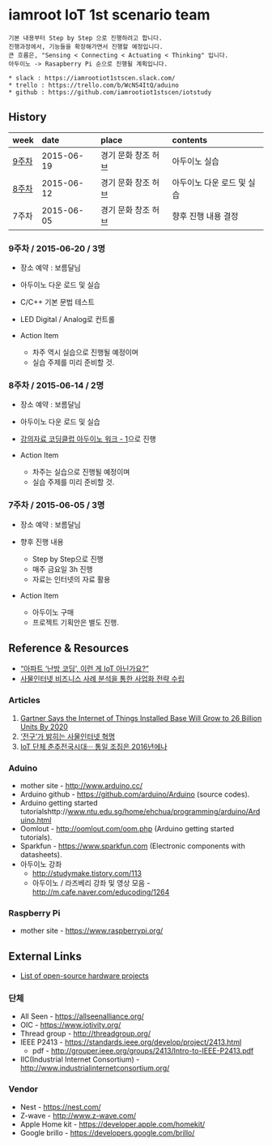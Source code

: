 iamroot IoT 1st scenario team
==============================

    기본 내용부터 Step by Step 으로 진행하려고 합니다.
    진행과정에서, 기능들을 확장해가면서 진행할 예정입니다.
    큰 흐름은, "Sensing < Connecting < Actuating < Thinking" 입니다.
    아두이노 -> Rasapberry Pi 순으로 진행될 계획입니다.
    
    * slack : https://iamrootiot1stscen.slack.com/
    * trello : https://trello.com/b/WcNS4ItQ/aduino
    * github : https://github.com/iamrootiot1stscen/iotstudy

History
-------

| week  | date      | place             | contents         |
|:----- |:--------- |:------------------|:---------------- |
| [9주차](notes/2015-06/2015-06-note.md) | 2015-06-19 | 경기 문화 창조 허브 | 아두이노 실습 |
| [8주차](notes/2015-06/2015-06-note.md) | 2015-06-12 | 경기 문화 창조 허브 | 아두이노 다운 로드 및 실습 |
| 7주차 | 2015-06-05 | 경기 문화 창조 허브 | 향후 진행 내용 결정 |

### 9주차 / 2015-06-20 / 3명
* 장소 예약 : 보름달님
* 아두이노 다운 로드 및 실습
* C/C++ 기본 문법 테스트
* LED Digital / Analog로 컨트롤

* Action Item
    * 차주 역시 실습으로 진행될 예정이며
    * 실습 주제를 미리 준비할 것.

### 8주차 / 2015-06-14 / 2명
* 장소 예약 : 보름달님
* 아두이노 다운 로드 및 실습
* [강의자료 코딩클럽 아두이노 워크 - 1](http://www.slideshare.net/Muzikino/1-46771984)으로 진행

* Action Item
    * 차주는 실습으로 진행될 예정이며
    * 실습 주제를 미리 준비할 것.


### 7주차 / 2015-06-05 / 3명
* 장소 예약 : 보름달님
* 향후 진행 내용
    * Step by Step으로 진행
    * 매주 금요일 3h 진행
    * 자료는 인터넷의 자료 활용

* Action Item
    * 아두이노 구매
    * 프로젝트 기획안은 별도 진행.


Reference & Resources
---------------------

* [“아파트 ‘난방 코딩’, 이런 게 IoT 아닌가요?”](http://blog.appcenter.kr/2015/02/valvegod/)
* [사물인터넷 비즈니스 사례 분석을 통한 사업화 전략 수립](http://www.slideshare.net/honest72/ss-47586778)

### Articles
1. [Gartner Says the Internet of Things Installed Base Will Grow to 26 Billion Units By 2020](http://www.gartner.com/newsroom/id/2636073)
2. [‘전구’가 밝히는 사물인터넷 혁명](http://jmagazine.joins.com/newsweek/view/306731)
3. [IoT 단체 춘추전국시대··· 통일 조짐은 2016년에나](http://www.ciokorea.com/news/23518?page=0,0)


### Aduino
* mother site - http://www.arduino.cc/
* Arduino github - https://github.com/arduino/Arduino (source codes).
* Arduino getting started tutorialshttp://www.ntu.edu.sg/home/ehchua/programming/arduino/Arduino.html
* Oomlout - http://oomlout.com/oom.php (Arduino getting started tutorials).
* Sparkfun - https://www.sparkfun.com (Electronic components with datasheets).
* 아두이노 강좌
    - http://studymake.tistory.com/113
    - 아두이노 / 라즈베리 강좌 및 영상 모음 - http://m.cafe.naver.com/educoding/1264

### Raspberry Pi
* mother site - https://www.raspberrypi.org/


External Links
---------------
* [List of open-source hardware projects](https://en.wikipedia.org/wiki/List_of_open-source_hardware_projects)

### 단체
* All Seen - https://allseenalliance.org/
* OIC - https://www.iotivity.org/
* Thread group - http://threadgroup.org/
* IEEE P2413 - https://standards.ieee.org/develop/project/2413.html
    * pdf - http://grouper.ieee.org/groups/2413/Intro-to-IEEE-P2413.pdf
* IIC(Industrial Internet Consortium) - http://www.industrialinternetconsortium.org/

### Vendor
* Nest - https://nest.com/
* Z-wave - http://www.z-wave.com/
* Apple Home kit - https://developer.apple.com/homekit/
* Google brillo - https://developers.google.com/brillo/
